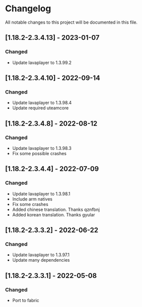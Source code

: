 # Changelog
All notable changes to this project will be documented in this file.

## [1.18.2-2.3.4.13] - 2023-01-07
### Changed
 - Update lavaplayer to 1.3.99.2

## [1.18.2-2.3.4.10] - 2022-09-14
### Changed
 - Update lavaplayer to 1.3.98.4
 - Update required uteamcore

## [1.18.2-2.3.4.8] - 2022-08-12
### Changed
 - Update lavaplayer to 1.3.98.3
 - Fix some possible crashes

## [1.18.2-2.3.4.4] - 2022-07-09
### Changed
 - Update lavaplayer to 1.3.98.1
 - Include arm natives
 - Fix some crashes
 - Added chinese translation. Thanks qznfbnj
 - Added korean translation. Thanks gyular

## [1.18.2-2.3.3.2] - 2022-06-22
### Changed
 - Update lavaplayer to 1.3.97.1
 - Update many dependencies

## [1.18.2-2.3.3.1] - 2022-05-08
### Changed
 - Port to fabric